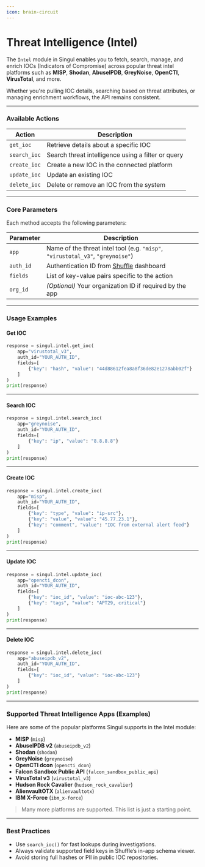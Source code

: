 ```yaml
---
icon: brain-circuit
---
```


# Threat Intelligence (Intel)

The `Intel` module in Singul enables you to fetch, search, manage, and enrich IOCs (Indicators of Compromise) across popular threat intel platforms such as **MISP**, **Shodan**, **AbuseIPDB**, **GreyNoise**, **OpenCTI**, **VirusTotal**, and more.

Whether you're pulling IOC details, searching based on threat attributes, or managing enrichment workflows, the API remains consistent.

***

### Available Actions

| Action       | Description                                        |
| ------------ | -------------------------------------------------- |
| `get_ioc`    | Retrieve details about a specific IOC              |
| `search_ioc` | Search threat intelligence using a filter or query |
| `create_ioc` | Create a new IOC in the connected platform         |
| `update_ioc` | Update an existing IOC                             |
| `delete_ioc` | Delete or remove an IOC from the system            |

***

### Core Parameters

Each method accepts the following parameters:

| Parameter | Description                                                                     |
| --------- | ------------------------------------------------------------------------------- |
| `app`     | Name of the threat intel tool (e.g. `"misp"`, `"virustotal_v3"`, `"greynoise"`) |
| `auth_id` | Authentication ID from [Shuffle](https://shuffler.io/) dashboard                |
| `fields`  | List of key-value pairs specific to the action                                  |
| `org_id`  | _(Optional)_ Your organization ID if required by the app                        |

***

### Usage Examples

#### Get IOC

```python
response = singul.intel.get_ioc(
    app="virustotal_v3",
    auth_id="YOUR_AUTH_ID",
    fields=[
        {"key": "hash", "value": "44d88612fea8a8f36de82e1278abb02f"}
    ]
)
print(response)
```

***

#### Search IOC

```python
response = singul.intel.search_ioc(
    app="greynoise",
    auth_id="YOUR_AUTH_ID",
    fields=[
        {"key": "ip", "value": "8.8.8.8"}
    ]
)
print(response)
```

***

#### Create IOC

```python
response = singul.intel.create_ioc(
    app="misp",
    auth_id="YOUR_AUTH_ID",
    fields=[
        {"key": "type", "value": "ip-src"},
        {"key": "value", "value": "45.77.23.1"},
        {"key": "comment", "value": "IOC from external alert feed"}
    ]
)
print(response)
```

***

#### Update IOC

```python
response = singul.intel.update_ioc(
    app="opencti_dcon",
    auth_id="YOUR_AUTH_ID",
    fields=[
        {"key": "ioc_id", "value": "ioc-abc-123"},
        {"key": "tags", "value": "APT29, critical"}
    ]
)
print(response)
```

***

#### Delete IOC

```python
response = singul.intel.delete_ioc(
    app="abuseipdb_v2",
    auth_id="YOUR_AUTH_ID",
    fields=[
        {"key": "ioc_id", "value": "ioc-abc-123"}
    ]
)
print(response)
```

***

### Supported Threat Intelligence Apps (Examples)

Here are some of the popular platforms Singul supports in the Intel module:

* **MISP** (`misp`)
* **AbuseIPDB v2** (`abuseipdb_v2`)
* **Shodan** (`shodan`)
* **GreyNoise** (`greynoise`)
* **OpenCTI dcon** (`opencti_dcon`)
* **Falcon Sandbox Public API** (`falcon_sandbox_public_api`)
* **VirusTotal v3** (`virustotal_v3`)
* **Hudson Rock Cavalier** (`hudson_rock_cavalier`)
* **AlienvaultOTX** (`alienvaultotx`)
* **IBM X-Force** (`ibm_x-force`)

> Many more platforms are supported. This list is just a starting point.

***

### Best Practices

* Use `search_ioc()` for fast lookups during investigations.
* Always validate supported field keys in Shuffle’s in-app schema viewer.
* Avoid storing full hashes or PII in public IOC repositories.
